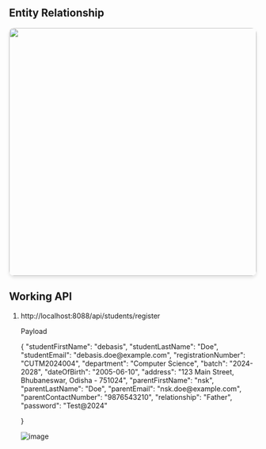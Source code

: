 
<p align="center">
  <h2>Entity Relationship</h2>
  <img src="https://github.com/user-attachments/assets/9db4aa64-da45-4e41-bffc-5ee3956092fa" 
       width="500" 
       style="border-radius: 10px; box-shadow: 0 4px 6px rgba(0,0,0,0.1);">
</p>
<p>
<h2>Working API</h2>
  <ol>
    <li>
      http://localhost:8088/api/students/register
      <p>Payload</p>
      {
    "studentFirstName": "debasis",
    "studentLastName": "Doe",
    "studentEmail": "debasis.doe@example.com",
    "registrationNumber": "CUTM2024004",
    "department": "Computer Science",
    "batch": "2024-2028",
    "dateOfBirth": "2005-06-10",
    "address": "123 Main Street, Bhubaneswar, Odisha - 751024",
    "parentFirstName": "nsk",
    "parentLastName": "Doe",
    "parentEmail": "nsk.doe@example.com",
    "parentContactNumber": "9876543210",
    "relationship": "Father",
    "password": "Test@2024"
    
}
    </li>
    ![image](https://github.com/user-attachments/assets/be822145-2429-4ae6-a0a8-aa99383b223e)
  </ol>
</p>
